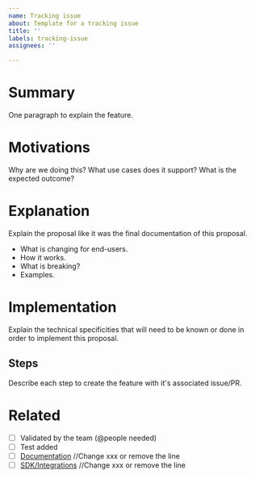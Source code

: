 ```yaml
---
name: Tracking issue
about: Template for a tracking issue
title: ''
labels: tracking-issue
assignees: ''

---
```


# Summary

One paragraph to explain the feature.

# Motivations

Why are we doing this? What use cases does it support? What is the expected outcome?

# Explanation

Explain the proposal like it was the final documentation of this proposal.

- What is changing for end-users.
- How it works.
- What is breaking?
- Examples.

# Implementation

Explain the technical specificities that will need to be known or done in order to implement this proposal.

## Steps

Describe each step to create the feature with it's associated issue/PR.

# Related

- [ ] Validated by the team (@people needed)
- [ ] Test added
- [ ] [Documentation](https://github.com/meilisearch/documentation/issues/#xxx) //Change xxx or remove the line
- [ ] [SDK/Integrations](https://github.com/meilisearch/integration-guides/issues/#xxx) //Change xxx or remove the line
